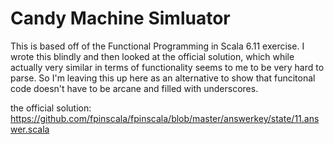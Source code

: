 # Candy Machine Simluator

This is based off of the Functional Programming in Scala 6.11 exercise. I wrote this blindly and then looked at the official solution, which while actually very similar in terms of functionality seems to me to be very hard to parse. So I'm leaving this up here as an alternative to show that funcitonal code doesn't have to be arcane and filled with underscores.

the official solution: https://github.com/fpinscala/fpinscala/blob/master/answerkey/state/11.answer.scala
